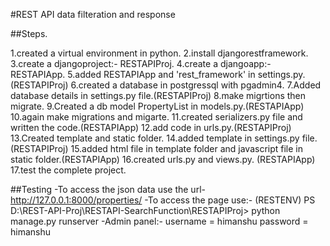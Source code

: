 #REST API data filteration and response

##Steps.

1.created a virtual environment in python.
2.install djangorestframework.
3.create a djangoproject:- RESTAPIProj.
4.create a djangoapp:- RESTAPIApp.
5.added RESTAPIApp and 'rest_framework' in settings.py.(RESTAPIProj)
6.created a database in postgressql with pgadmin4.
7.Added database details in settings.py file.(RESTAPIProj)
8.make migrtions then migrate.
9.Created a db model PropertyList in models.py.(RESTAPIApp)
10.again make migrations and migarte.
11.created serializers.py file and written the code.(RESTAPIApp)
12.add code in urls.py.(RESTAPIProj)
13.Created template and static folder.
14.added template in settings.py file.(RESTAPIProj)
15.added html file in template folder and javascript file in static folder.(RESTAPIApp)
16.created urls.py and views.py. (RESTAPIApp)
17.test the complete project.

##Testing
-To access the json data use the url- http://127.0.0.1:8000/properties/
-To access the page use:- (RESTENV) PS D:\REST-API-Proj\RESTAPI-SearchFunction\RESTAPIProj> python manage.py runserver
-Admin panel:- username = himanshu
password = himanshu
